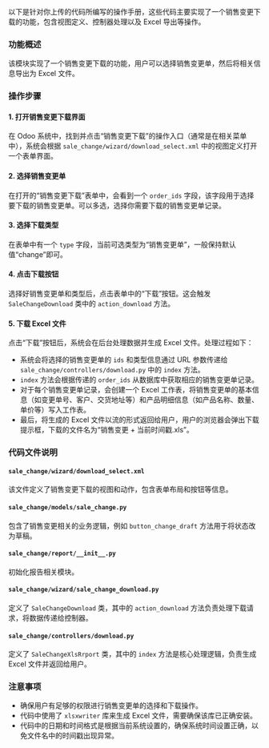 以下是针对你上传的代码所编写的操作手册，这些代码主要实现了一个销售变更下载的功能，包含视图定义、控制器处理以及 Excel 导出等操作。

### 功能概述
该模块实现了一个销售变更下载的功能，用户可以选择销售变更单，然后将相关信息导出为 Excel 文件。

### 操作步骤

#### 1. 打开销售变更下载界面
在 Odoo 系统中，找到并点击“销售变更下载”的操作入口（通常是在相关菜单中），系统会根据 `sale_change/wizard/download_select.xml` 中的视图定义打开一个表单界面。

#### 2. 选择销售变更单
在打开的“销售变更下载”表单中，会看到一个 `order_ids` 字段，该字段用于选择要下载的销售变更单。可以多选，选择你需要下载的销售变更单记录。

#### 3. 选择下载类型
在表单中有一个 `type` 字段，当前可选类型为“销售变更单”，一般保持默认值“change”即可。

#### 4. 点击下载按钮
选择好销售变更单和类型后，点击表单中的“下载”按钮。这会触发 `SaleChangeDownload` 类中的 `action_download` 方法。

#### 5. 下载 Excel 文件
点击“下载”按钮后，系统会在后台处理数据并生成 Excel 文件。处理过程如下：
- 系统会将选择的销售变更单的 `ids` 和类型信息通过 URL 参数传递给 `sale_change/controllers/download.py` 中的 `index` 方法。
- `index` 方法会根据传递的 `order_ids` 从数据库中获取相应的销售变更单记录。
- 对于每个销售变更单记录，会创建一个 Excel 工作表，将销售变更单的基本信息（如变更单号、客户、交货地址等）和产品明细信息（如产品名称、数量、单价等）写入工作表。
- 最后，将生成的 Excel 文件以流的形式返回给用户，用户的浏览器会弹出下载提示框，下载的文件名为“销售变更 + 当前时间戳.xls”。

### 代码文件说明

#### `sale_change/wizard/download_select.xml`
该文件定义了销售变更下载的视图和动作，包含表单布局和按钮等信息。

#### `sale_change/models/sale_change.py`
包含了销售变更相关的业务逻辑，例如 `button_change_draft` 方法用于将状态改为草稿。

#### `sale_change/report/__init__.py`
初始化报告相关模块。

#### `sale_change/wizard/sale_change_download.py`
定义了 `SaleChangeDownload` 类，其中的 `action_download` 方法负责处理下载请求，将数据传递给控制器。

#### `sale_change/controllers/download.py`
定义了 `SaleChangeXlsRrport` 类，其中的 `index` 方法是核心处理逻辑，负责生成 Excel 文件并返回给用户。

### 注意事项
- 确保用户有足够的权限进行销售变更单的选择和下载操作。
- 代码中使用了 `xlsxwriter` 库来生成 Excel 文件，需要确保该库已正确安装。
- 代码中的日期和时间格式是根据当前系统设置的，确保系统时间设置正确，以免文件名中的时间戳出现异常。